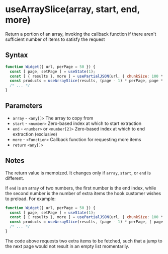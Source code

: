 # useArraySlice(array, start, end, more)

Return a portion of an array, invoking the callback function if there aren't sufficient number of 
items to satisfy the request

## Syntax

```js
function Widget({ url, perPage = 50 }) {
  const [ page, setPage ] = useState(1);
  const [ { results }, more ] = usePartialJSON(url, { chunkSize: 100 * 1024, partial: 'results' });
  const products = useArraySlice(results, (page - 1) * perPage, page * perPage, more);
  /* ... */
}
```

## Parameters

* `array` - `<any[]>` The array to copy from
* `start` - `<number>` Zero-based index at which to start extraction
* `end` - `<number>` or `<number[2]>` Zero-based index at which to end extraction (exclusive)
* `more` - `<Function>` Callback function for requesting more items 
* `return` `<any[]>`

## Notes

The return value is memoized. It changes only if `array`, `start`, or `end` is different.

If `end` is an array of two numbers, the first number is the end index, while the second number 
is the number of extra items the hook customer wishes to preload. For example:

```js
function Widget({ url, perPage = 50 }) {
  const [ page, setPage ] = useState(1);
  const [ { results }, more ] = usePartialJSON(url, { chunkSize: 100 * 1024, partial: 'results' });
  const products = useArraySlice(results, (page - 1) * perPage, [ page * perPage, +2 ], more);
  /* ... */
}
```

The code above requests two extra items to be fetched, such that a jump to the next page would 
not result in an empty list momentarily.